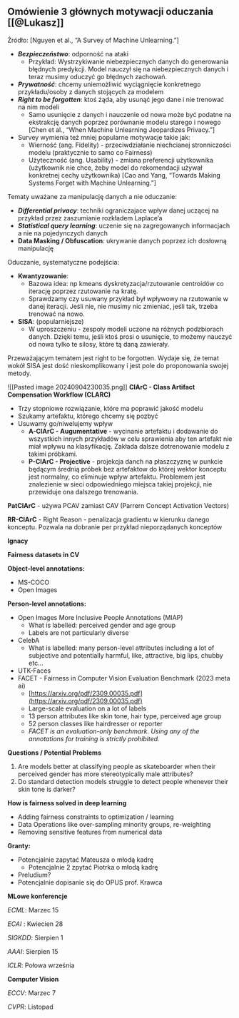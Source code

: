 
## Omówienie 3 głównych motywacji oduczania [[@Lukasz]]

Źródło: [Nguyen et al., “A Survey of Machine Unlearning.”]

- _**Bezpieczeństwo**_: odporność na ataki
    - Przykład: Wystrzykiwanie niebezpiecznych danych do generowania błędnych predykcji. Model nauczył się na niebezpiecznych danych i teraz musimy oduczyć go błędnych zachowań.
- _**Prywatność**_: chcemy uniemożliwić wyciągnięcie konkretnego przykładu/osoby z danych stojących za modelem
- _**Right to be forgotten**_: ktoś żąda, aby usunąć jego dane i nie trenować na nim modeli
    - Samo usunięcie z danych i nauczenie od nowa może być podatne na ekstrakcję danych poprzez porównanie modelu starego i nowego [Chen et al., “When Machine Unlearning Jeopardizes Privacy.”]
- Survey wymienia też mniej popularne motywacje takie jak:
    - Wierność (ang. Fidelity) - przeciwdziałanie niechcianej stronniczości modelu (praktycznie to samo co Fairness)
    - Użyteczność (ang. Usability) - zmiana preferencji użytkownika (użytkownik nie chce, żeby model do rekomendacji używał konkretnej cechy użytkownika) [Cao and Yang, “Towards Making Systems Forget with Machine Unlearning.”]

Tematy uważane za manipulację danych a nie oduczanie:

- _**Differential privacy**_: techniki ograniczajace wpływ danej uczącej na przykład przez zaszumianie rozkładem Laplace’a
- _**Statistical query learning**_: uczenie się na zagregowanych informacjach a nie na pojedynczych danych
- **Data Masking / Obfuscation**: ukrywanie danych poprzez ich dosłowną manipulację

Oduczanie, systematyczne podejścia:

- **Kwantyzowanie**:
    - Bazowa idea: np kmeans dyskretyzacja/rzutowanie centroidów co iterację poprzez rzutowanie na kratę.
    - Sprawdzamy czy usuwany przykład był wpływowy na rzutowanie w danej iteracji. Jeśli nie, nie musimy nic zmieniać, jeśli tak, trzeba trenować na nowo.
- **SISA**: (popularniejsze)
    - W uproszczeniu - zespoły modeli uczone na różnych podzbiorach danych. Dzięki temu, jeśli ktoś prosi o usunięcie, to możemy nauczyć od nowa tylko te silosy, które tą daną zawierały.

Przeważającym tematem jest right to be forgotten. Wydaje się, że temat wokół SISA jest dość nieskomplikowany i jest pole do proponowania swojej metody.


![[Pasted image 20240904230035.png]]
**ClArC - Class Artifact Compensation Workflow (CLARC)**

- Trzy stopniowe rozwiązanie, które ma poprawić jakość modelu
- Szukamy artefaktu, którego chcemy się pozbyć
- Usuwamy go/niwelujemy wpływ
    - **A-ClArC - Augumentative** - wycinanie artefaktu i dodawanie do wszystkich innych przykładów w celu sprawienia aby ten artefakt nie miał wpływu na klasyfikację. Zakłada dalsze dotrenowanie modelu z takimi próbkami.
    - **P-ClArC - Projective** - projekcja danch na płaszczyznę w punkcie będącym średnią próbek bez artefaktow do której wektor konceptu jest normalny, co eliminuje wpływ artefaktu. Problemem jest znalezienie w sieci odpowiedniego miejsca takiej projekcji, nie przewiduje ona dalszego trenowania.

**PatClArC** - używa PCAV zamiast CAV (Parrern Concept Activation Vectors)

**RR-ClArC** - Right Reason - penalizacja gradientu w kierunku danego konceptu. Pozwala na dobranie per przykład nieporządanych konceptów

**Ignacy**

**Fairness datasets in CV**

**Object-level annotations:**

- MS-COCO
- Open Images

**Person-level annotations:**

- Open Images More Inclusive People Annotations (MIAP)
    - What is labelled: perceived gender and age group
    - Labels are not particularly diverse
- CelebA
    - What is labelled: many person-level attributes including a lot of subjective and potentially harmful, like, attractive, big lips, chubby etc…
- UTK-Faces
- FACET - Fairness in Computer Vision Evaluation Benchmark (2023 meta ai)
    - [https://arxiv.org/pdf/2309.00035.pdf](https://arxiv.org/pdf/2309.00035.pdf)
    - Large-scale evaluation on a lot of labels
    - 13 person attributes like skin tone, hair type, perceived age group
    - 52 person classes like hairdresser or reporter
    - _FACET is an evaluation-only benchmark. Using any of the annotations for training is strictly prohibited._

**Questions / Potential Problems**

1. Are models better at classifying people as skateboarder when their perceived gender has more stereotypically male attributes?
2. Do standard detection models struggle to detect people whenever their skin tone is darker?

**How is fairness solved in deep learning**

- Adding fairness constraints to optimization / learning
- Data Operations like over-sampling minority groups, re-weighting
- Removing sensitive features from numerical data

**Granty:**

- Potencjalnie zapytać Mateusza o młodą kadrę
    - Potencjalnie 2 zpytać Piotrka o młodą kadrę
- Preludium?
- Potencjalnie dopisanie się do OPUS prof. Krawca

**MLowe konferencje**

_ECML_: Marzec 15

_ECAI_ : Kwiecien 28

_SIGKDD_: Sierpien 1

_AAAI_: Sierpien 15

_ICLR_: Połowa września

**Computer Vision**

_ECCV_: Marzec 7

_CVPR_: Listopad